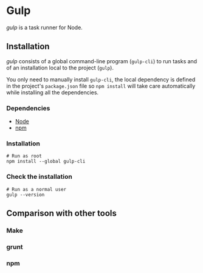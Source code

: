 # Gulp

_gulp_ is a task runner for Node.

## Installation

_gulp_ consists of a global command-line program (`gulp-cli`) to run tasks
and of an installation local to the project (`gulp`).

You only need to manually install `gulp-cli`, the local dependency is defined
in the project's `package.json` file so `npm install` will take care automatically
while installing all the dependencies.

### Dependencies

- [Node](./node.md)
- [npm](./npm.md)

### Installation

```shell
# Run as root
npm install --global gulp-cli
```

### Check the installation

```shell
# Run as a normal user
gulp --version
```

## Comparison with other tools

### Make

### grunt

### npm
